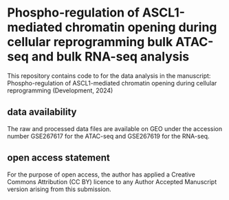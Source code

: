 # Phospho-regulation of ASCL1-mediated chromatin opening during cellular reprogramming bulk ATAC-seq and bulk RNA-seq analysis

This repository contains code to for the data analysis in the manuscript: Phospho-regulation of ASCL1-mediated chromatin opening during cellular reprogramming (Development, 2024)

## data availability
The raw and processed data files are available on GEO under the accession number GSE267617 for the ATAC-seq and GSE267619 for the RNA-seq.

## open access statement

For the purpose of open access, the author has applied a Creative Commons Attribution (CC BY) licence to any Author Accepted Manuscript version arising from this submission.
